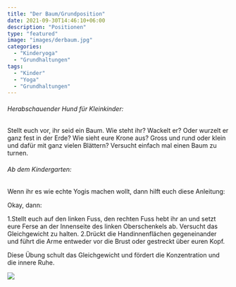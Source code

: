 ```yaml
---
title: "Der Baum/Grundposition"
date: 2021-09-30T14:46:10+06:00
description: "Positionen"
type: "featured"
image: "images/derbaum.jpg"
categories: 
  - "Kinderyoga"
  - "Grundhaltungen"
tags:
  - "Kinder"
  - "Yoga"
  - "Grundhaltungen"
---
```



###### Herabschauender Hund für Kleinkinder:

Stellt euch vor, ihr seid ein Baum. Wie steht ihr? Wackelt er? Oder wurzelt er ganz fest in der Erde? Wie sieht eure Krone aus? Gross und rund oder klein und dafür mit ganz vielen Blättern? Versucht einfach mal einen Baum zu turnen.

###### Ab dem Kindergarten:

Wenn ihr es wie echte Yogis machen wollt, dann hilft euch diese Anleitung:



Okay, dann:

1.Stellt euch auf den linken Fuss, den rechten Fuss hebt ihr an und setzt eure Ferse an der Innenseite des linken Oberschenkels ab. Versucht das Gleichgewicht zu halten.
2.Drückt die Handinnenflächen gegeneinander und führt die Arme entweder vor die Brust oder gestreckt über euren Kopf.

Diese Übung schult das Gleichgewicht und fördert die Konzentration und die innere Ruhe.

![](../images/post-img.jpg)

